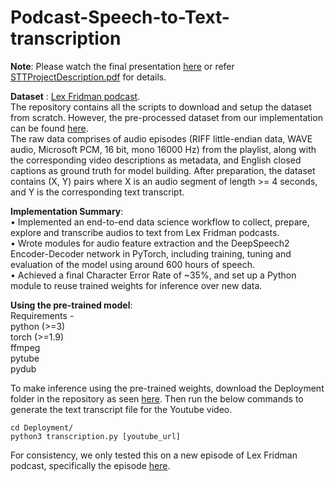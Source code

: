 # Podcast-Speech-to-Text-transcription

**Note**: Please watch the final presentation [here](https://www.youtube.com/watch?v=e43h1iVaNPM) or refer [STTProjectDescription.pdf](https://github.com/a1code/Podcast-Speech-to-Text-transcription/blob/main/STT_Project_Description.pdf) for details.

**Dataset** : [Lex Fridman podcast](https://www.youtube.com/watch?v=Z_LhPMhkEdw&list=PLrAXtmErZgOdP_8GztsuKi9nrraNbKKp4).  
The repository contains all the scripts to download and setup the dataset from scratch. However, the pre-processed dataset from our implementation can be found [here](https://drive.google.com/file/d/1oaeXv8U2Z8We2m0FJEreked_GxjAZK_F/view?usp=sharing).  
The raw data comprises of audio episodes (RIFF little-endian data, WAVE audio, Microsoft PCM, 16 bit, mono 16000 Hz) from the playlist, along with the corresponding video descriptions as metadata, and English closed captions as ground truth for model building. After preparation, the dataset contains (X, Y) pairs where X is an audio segment of length >= 4 seconds, and Y is the corresponding text transcript.

**Implementation Summary**:  
• Implemented an end-to-end data science workflow to collect, prepare, explore and transcribe audios to text from Lex Fridman podcasts.  
• Wrote modules for audio feature extraction and the DeepSpeech2 Encoder-Decoder network in PyTorch, including training, tuning and evaluation of the model using around 600 hours of speech.  
• Achieved a final Character Error Rate of ~35%, and set up a Python module to reuse trained weights for inference over new data.    

**Using the pre-trained model**:  
Requirements -  
python (>=3)  
torch (>=1.9)  
ffmpeg  
pytube  
pydub

To make inference using the pre-trained weights, download the Deployment folder in the repository as seen [here](https://github.com/a1code/Podcast-Speech-to-Text-transcription/tree/main/Deployment). Then run the below commands to generate the text transcript file for the Youtube video.  
```
cd Deployment/
python3 transcription.py [youtube_url]
```

For consistency, we only tested this on a new episode of Lex Fridman podcast, specifically the episode [here](https://www.youtube.com/watch?v=nDDJFvuFXdc).

